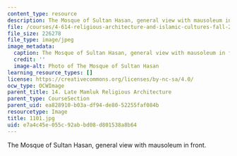 ```yaml
---
content_type: resource
description: The Mosque of Sultan Hasan, general view with mausoleum in front.
file: /courses/4-614-religious-architecture-and-islamic-cultures-fall-2002/e7a4c45e055c92abbd08d801538a8b64_1101.jpg
file_size: 226278
file_type: image/jpeg
image_metadata:
  caption: The Mosque of Sultan Hasan, general view with mausoleum in front.
  credit: ''
  image-alt: Photo of The Mosque of Sultan Hasan
learning_resource_types: []
license: https://creativecommons.org/licenses/by-nc-sa/4.0/
ocw_type: OCWImage
parent_title: 14. Late Mamluk Religious Architecture
parent_type: CourseSection
parent_uid: ea828910-b03a-df94-de80-52255faf084b
resourcetype: Image
title: 1101.jpg
uid: e7a4c45e-055c-92ab-bd08-d801538a8b64
---
```

The Mosque of Sultan Hasan, general view with mausoleum in front.